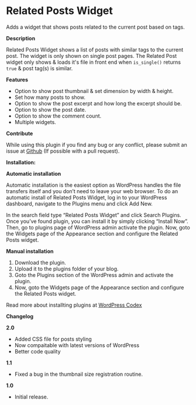 # Related Posts Widget 

Adds a widget that shows posts related to the current post based on tags.

**Description**

Related Posts Widget shows a list of posts with similar tags to the current post. The widget is only shown on single post pages. The Related Post widget only shows & loads it's file in front end when `is_single()` returns `true` & post tag(s) is similar.

**Features**

* Option to show post thumbnail & set dimension by width & height.
* Set how many posts to show.
* Option to show the post excerpt and how long the excerpt should be.
* Option to show the post date.
* Option to show the comment count.
* Multiple widgets.

**Contribute**

While using this plugin if you find any bug or any conflict, please submit an issue at 
[Github](https://github.com/mkrdip/related-posts-widget) (If possible with a pull request). 

**Installation:**

**Automatic installation**

Automatic installation is the easiest option as WordPress handles the file transfers itself and you don’t need to leave your web browser. To do an automatic install of Related Posts Widget, log in to your WordPress dashboard, navigate to the Plugins menu and click Add New.

In the search field type “Related Posts Widget” and click Search Plugins. Once you’ve found plugin, you can install it by simply clicking “Install Now”. Then, go to plugins page of WordPress admin activate the plugin. Now, goto the Widgets page of the Appearance section and configure the Related Posts widget.

**Manual installation**

1. Download the plugin.
2. Upload it to the plugins folder of your blog.
3. Goto the Plugins section of the WordPress admin and activate the plugin.
4. Now, goto the Widgets page of the Appearance section and configure the Related Posts widget.

Read more about installting plugins at [WordPress Codex](https://codex.wordpress.org/Managing_Plugins#Installing_Plugins)


**Changelog**

**2.0**

* Added CSS file for posts styling 
* Now compaitable with latest versions of WordPress
* Better code quality

**1.1**

* Fixed a bug in the thumbnail size registration routine.

**1.0**

* Initial release.

